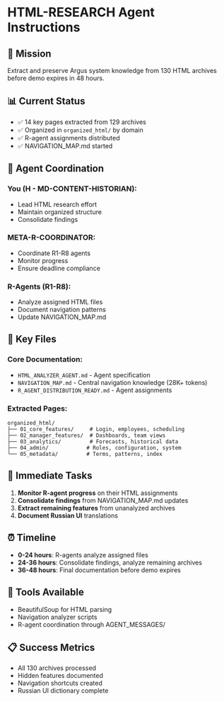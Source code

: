 # HTML-RESEARCH Agent Instructions

## 🎯 Mission
Extract and preserve Argus system knowledge from 130 HTML archives before demo expires in 48 hours.

## 📊 Current Status
- ✅ 14 key pages extracted from 129 archives
- ✅ Organized in `organized_html/` by domain
- ✅ R-agent assignments distributed
- ✅ NAVIGATION_MAP.md started

## 🤝 Agent Coordination

### You (H - MD-CONTENT-HISTORIAN):
- Lead HTML research effort
- Maintain organized structure
- Consolidate findings

### META-R-COORDINATOR:
- Coordinate R1-R8 agents
- Monitor progress
- Ensure deadline compliance

### R-Agents (R1-R8):
- Analyze assigned HTML files
- Document navigation patterns
- Update NAVIGATION_MAP.md

## 📁 Key Files

### Core Documentation:
- `HTML_ANALYZER_AGENT.md` - Agent specification
- `NAVIGATION_MAP.md` - Central navigation knowledge (28K+ tokens)
- `R_AGENT_DISTRIBUTION_READY.md` - Agent assignments

### Extracted Pages:
```
organized_html/
├── 01_core_features/     # Login, employees, scheduling
├── 02_manager_features/  # Dashboards, team views
├── 03_analytics/         # Forecasts, historical data
├── 04_admin/            # Roles, configuration, system
└── 05_metadata/         # Terms, patterns, index
```

## 🚀 Immediate Tasks

1. **Monitor R-agent progress** on their HTML assignments
2. **Consolidate findings** from NAVIGATION_MAP.md updates
3. **Extract remaining features** from unanalyzed archives
4. **Document Russian UI** translations

## ⏰ Timeline
- **0-24 hours**: R-agents analyze assigned files
- **24-36 hours**: Consolidate findings, analyze remaining archives
- **36-48 hours**: Final documentation before demo expires

## 🔧 Tools Available
- BeautifulSoup for HTML parsing
- Navigation analyzer scripts
- R-agent coordination through AGENT_MESSAGES/

## 📋 Success Metrics
- All 130 archives processed
- Hidden features documented
- Navigation shortcuts created
- Russian UI dictionary complete